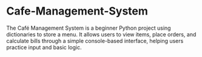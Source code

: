 # Cafe-Management-System
The Café Management System is a beginner Python project using dictionaries to store a menu. It allows users to view items, place orders, and calculate bills through a simple console-based interface, helping users practice input and basic logic.
